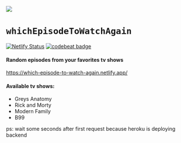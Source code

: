 <img src="https://github.com/diasandre/which-episode-to-watch-again/blob/master/src/img/logo.png?raw=true"/>

# `whichEpisodeToWatchAgain`

[![Netlify Status](https://api.netlify.com/api/v1/badges/c323949c-8800-4913-91c2-0c94a9a566ed/deploy-status)](https://app.netlify.com/sites/which-episode-to-watch-again/deploys)
[![codebeat badge](https://codebeat.co/badges/21809350-f4d7-4ca5-a0e0-8dc596940182)](https://codebeat.co/projects/github-com-diasandre-which-episode-to-watch-again-master)

#### Random episodes from your favorites tv shows

https://which-episode-to-watch-again.netlify.app/

#### Available tv shows:
- Greys Anatomy
- Rick and Morty
- Modern Family
- B99

ps: wait some seconds after first request because heroku is deploying backend